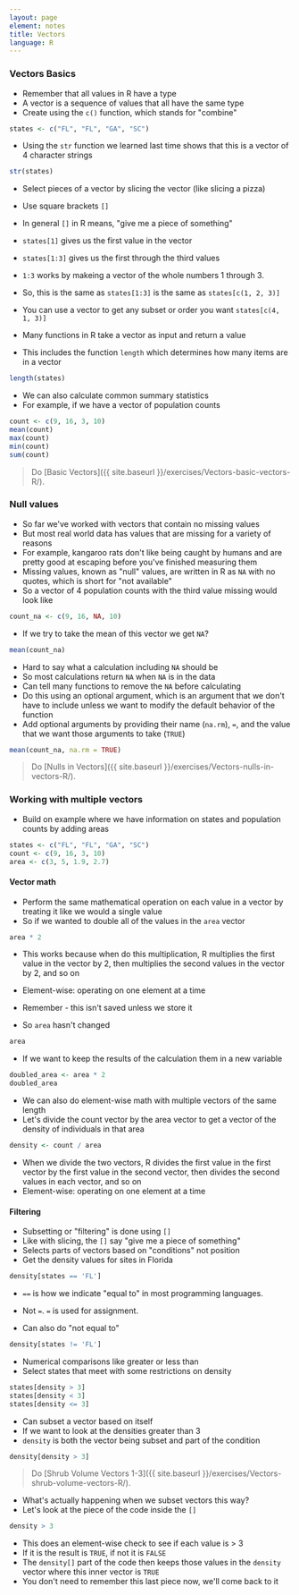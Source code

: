 ```yaml
---
layout: page
element: notes
title: Vectors
language: R
--- 
```


### Vectors Basics

* Remember that all values in R have a type
* A vector is a sequence of values that all have the same type
* Create using the `c()` function, which stands for "combine"

```r
states <- c("FL", "FL", "GA", "SC")
```

* Using the `str` function we learned last time shows that this is a vector of 4 character strings 

```r
str(states)
```

* Select pieces of a vector by slicing the vector (like slicing a pizza)
* Use square brackets `[]`
* In general `[]` in R means, "give me a piece of something"
* `states[1]` gives us the first value in the vector
* `states[1:3]` gives us the first through the third values
* `1:3` works by makeing a vector of the whole numbers 1 through 3.
* So, this is the same as `states[1:3]` is the same as `states[c(1, 2, 3)]` 
* You can use a vector to get any subset or order you want `states[c(4, 1, 3)]`

* Many functions in R take a vector as input and return a value
* This includes the function `length` which determines how many items are in a vector

```r
length(states)
```

* We can also calculate common summary statistics
* For example, if we have a vector of population counts

```r
count <- c(9, 16, 3, 10)
mean(count)
max(count)
min(count)
sum(count)
```

> Do [Basic Vectors]({{ site.baseurl }}/exercises/Vectors-basic-vectors-R/).

### Null values

* So far we've worked with vectors that contain no missing values
* But most real world data has values that are missing for a variety of reasons
* For example, kangaroo rats don't like being caught by humans and are pretty good at escaping before you've finished measuring them
* Missing values, known as "null" values, are written in R as `NA` with no quotes, which is short for "not available"
* So a vector of 4 population counts with the third value missing would look like

```r
count_na <- c(9, 16, NA, 10)
```

* If we try to take the mean of this vector we get `NA`?

```r
mean(count_na)
```

* Hard to say what a calculation including `NA` should be
* So most calculations return `NA` when `NA` is in the data
* Can tell many functions to remove the `NA` before calculating
* Do this using an optional argument, which is an argument that we don't have to include unless we want to modify the default behavior of the function
* Add optional arguments by providing their name (`na.rm`), `=`, and the value that we want those arguments to take (`TRUE`)

```r
mean(count_na, na.rm = TRUE)
```

> Do [Nulls in Vectors]({{ site.baseurl }}/exercises/Vectors-nulls-in-vectors-R/).

### Working with multiple vectors

* Build on example where we have information on states and population counts by adding areas

```r
states <- c("FL", "FL", "GA", "SC")
count <- c(9, 16, 3, 10)
area <- c(3, 5, 1.9, 2.7)
```

#### Vector math

* Perform the same mathematical operation on each value in a vector by treating it like we would a single value
* So if we wanted to double all of the values in the `area` vector

```r
area * 2
```

* This works because when do this multiplication, R multiplies the first value in the vector by 2, then multiplies the second values in the vector by 2, and so on
* Element-wise: operating on one element at a time

* Remember - this isn't saved unless we store it
* So `area` hasn't changed

```r
area
```

* If we want to keep the results of the calculation them in a new variable

```r
doubled_area <- area * 2
doubled_area
```

* We can also do element-wise math with multiple vectors of the same length
* Let's divide the count vector by the area vector to get a vector of the density of individuals in that area

```r
density <- count / area
```

* When we divide the two vectors, R divides the first value in the first vector by the first value in the second vector, then divides the second values in each vector, and so on
* Element-wise: operating on one element at a time

#### Filtering

* Subsetting or "filtering" is done using `[]`
* Like with slicing, the `[]` say "give me a piece of something"
* Selects parts of vectors based on "conditions" not position
* Get the density values for sites in Florida

```r
density[states == 'FL']
```

* `==` is how we indicate "equal to" in most programming languages.
* Not `=`. `=` is used for assignment.

* Can also do "not equal to"

```r
density[states != 'FL']
```

* Numerical comparisons like greater or less than
* Select states that meet with some restrictions on density

```r
states[density > 3]
states[density < 3]
states[density <= 3]
```

* Can subset a vector based on itself
* If we want to look at the densities greater than 3
* `density` is both the vector being subset and part of the condition

```r
density[density > 3]
```

> Do [Shrub Volume Vectors 1-3]({{ site.baseurl }}/exercises/Vectors-shrub-volume-vectors-R/).

* What's actually happening when we subset vectors this way?
* Let's look at the piece of the code inside the `[]`

```r
density > 3
```

* This does an element-wise check to see if each value is > 3
* If it is the result is `TRUE`, if not it is `FALSE`
* The `density[]` part of the code then keeps those values in the `density` vector where this inner vector is `TRUE`
* You don't need to remember this last piece now, we'll come back to it
